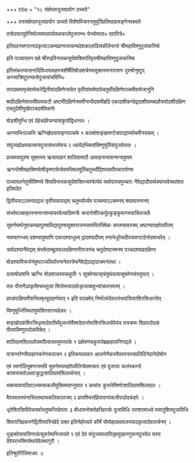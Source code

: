 +++
title = "१८ संक्षेपतःपूजाप्रयोग उच्यते"

+++
तत्रसंक्षेपतःपूजाप्रयोग उच्यते विशेषविचारस्तुमूर्तिप्रतिष्ठाप्रसङ्गेनवक्ष्यते

तत्रोदयात्पूर्वनिर्माल्यमपसार्ययथाकालेपूजारम्भः येभ्योमाता० एवापित्रे०

इतिपठनघण्टानादंकृत्वाऽचम्यप्राणानायाम्यदेशकालादिसंकीर्तनान्ते श्रीमहाविष्णुपूजांकरिष्ये

इति पञ्चायतन पक्षे श्रीरुद्रविनायकसूर्यशक्तिपरिवृतश्रीमहाविष्णुपूजाकरिष्य

इतिसंकल्प्यासनादिविधायसहस्त्रशीर्षेतिषोडशर्चस्यसूक्तस्यनारायणः पुरुषोनुष्टुप् अन्त्यात्रिष्टुपन्यासेपूजायांचविनि०

ततःप्रथमामृचंवामेकरेद्वितीयांदक्षिणेन्यसेत तृतीयांवामेपादेचतुर्थीदक्षिणेपञ्चमीवामेजानुनि

षष्ठीदक्षिणेसप्तमींवामकटौ अष्टमींदक्षिणेनवमींनाभौदशमीह्रदि एकादशीकण्ठेद्वादशीवामबाहौत्रयोदशीदक्षिण एचतुर्दशीमुखेपञ्चदशीमक्ष्णोः

षोडशीमुन्धि एवं देहेचदेवेचन्यासंकुर्याद्विधानतः ।

अत्न्याभिःपञ्चभि ऋग्भिर्ह्रदयायङ्गपञ्चके १ कलशंशङ्खघण्टेचपाद्यार्घ्याचमीनयकम् ।

संपूज्यप्रोक्ष्यचात्मानंपूजासंभारमेवच २ ध्यायेदभिमतांविष्णुमूर्तिसंपूजयेत्ततः ।

प्रत्यमयापुरुष सूक्तस्य ऋचावाहनं शालिग्रामादौ आवाहनाभावान्मन्त्रपुष्पम

ऋगन्तेश्रीमहाविष्णवेश्रीकृष्णायेत्येवमभिमतमूर्तिचतुर्थ्योद्दिश्यसर्वोपचारार्पणम

पञ्चायतनेतुश्रीविष्णवे शिवविनायकसूर्यशक्तिभ्यश्चेत्येवं यथोपास्यमुच्चारः नैवेद्यादौपार्थक्याभावेयथांशत इतिवदेत

द्वितीययाऽऽसनंदद्यात तृतीययापाद्यम् चतुर्थ्यार्घ्यम पञ्चम्याऽऽचमनम् षष्ठ्यास्नानम्

संभवेपञ्चामृतस्नानान्याप्यायस्वेत्यादिमन्त्रैः चन्दनोशीरकर्पूरकुङ्कुमागरुवासितजलैः

सुवर्णघर्मानुवाकमहापुरुषविद्यापुरुषसूक्तराजनसामभिरभिषेकः सप्तम्यावस्त्रम् अष्टम्यायज्ञोपवीतम्

नवम्यागन्धम् दशम्यापुष्पाणि एकादश्याधूपम् द्वादश्यादीपम् स्नानेधूपेचदीपचघण्टादेर्नादमाचरेत् ।

त्रयोदश्यानैवेद्यम् संभवेताम्बूलफलदक्षिणानीराजनंच चतुर्दश्यानमनम् पञ्चदश्याप्रदक्षिणा

षोडश्याविसर्जनंपुष्पाञ्जलिर्वास्नानेवस्त्रेचनैवेद्येदद्यादाचमनंतथा ।

दत्वाषोडशभि ऋग्भिः षोडशान्नस्यचाहुतीः १ सूक्तेनप्रत्र्यृचंपुष्पंदत्वासूक्तेनसंस्तुयात् ।

ततः पौराणैःप्राकृतैश्चस्तुत्वा शिरोमत्पादयोःकृत्वाबाहुभ्यांचपरस्परम् ।

प्रपन्नंपाहिमामीशभितमृत्युग्रहार्णवात् १ इति वदन्नमेत् निर्माल्यंदेवदत्तंभावयित्वाशिरसिधारयेत्

विष्णुमूर्ध्निस्थितंपुष्पंशिरसानवहेन्नरः ।

शङ्खोदकंशिरसिधृत्वादेवतीर्थंपूजान्तेवैश्वदेवान्तेवाशिरसिधार्यपेयंच तत्रक्रमः विप्रपादोदकं पीत्वाविष्णुपादोकंपिबेत् ।

शालिग्रामशिलातोयमपीत्वायस्तुमस्तके १ प्रक्षेपणंचकुरुतेब्रह्महासनिगद्यते ।

पात्रान्तरेणवैग्राह्यंनकरेणकदाचन २ इतिकमलाकरः क्षालनेनैकस्यैववस्त्रस्यप्रतिदिनेदानेदोषोन

एवं स्वर्णादिभूषणानामपि सुवर्णमययज्ञोपवीतेप्येवमाचारः एवं पूजायाः फलंस्कान्दे कामासक्तोऽथवाक्रुद्धःशालिग्रामशिलार्चनात् ।

भक्त्यावायदिवाऽभक्त्याकलौमुक्तिमवाप्नुयात १ कथांयः कुरुतेविष्णोःशालिग्रामशिलाग्रतः ।

वैवस्वतभयंनास्तितथाचकलिकालजम् २ प्रायश्चित्तंहिपापानांकलौपादोदकंहरेः ।

धृतेशिरसिपीतेचसर्वास्तुष्यन्तिदेवताः ३ बौधायनोक्तोहरिहरयोः पूजाविधिः पराशरमाधवे मयातुशिवपूजाविधिः

शिवरात्रिप्रकरणेद्वितीयपरिच्छेदे उक्त इतिनेहोच्यते कौर्मे योमोहादथवालस्यादकृत्वादेवतार्चनम् ।

भुङ्क्तेसयातिनरकंसूकरेष्वभिजायते १ एवं देवं संपूज्यमातापितृप्रमुखानगुरूनपूजयेत यस्य देवेपराभक्तिर्यथादेवेतथागुरौ ।

इतिश्रुतेरितिमाधवः ॥
